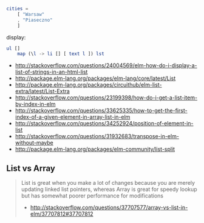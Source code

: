 ```elm
cities =
    [ "Warsaw"
    , "Piaseczno"
    ]
```

display:

```elm
ul []
    map (\l -> li [] [ text l ]) lst
```

- http://stackoverflow.com/questions/24004569/elm-how-do-i-display-a-list-of-strings-in-an-html-list
- http://package.elm-lang.org/packages/elm-lang/core/latest/List
- http://package.elm-lang.org/packages/circuithub/elm-list-extra/latest/List-Extra
- http://stackoverflow.com/questions/23199398/how-do-i-get-a-list-item-by-index-in-elm
- http://stackoverflow.com/questions/33625335/how-to-get-the-first-index-of-a-given-element-in-array-list-in-elm
- http://stackoverflow.com/questions/34252924/position-of-element-in-list
- http://stackoverflow.com/questions/31932683/transpose-in-elm-without-maybe
- http://package.elm-lang.org/packages/elm-community/list-split

## List vs Array

> List is great when you make a lot of changes because you are merely updating linked list pointers, whereas Array is great for speedy lookup but has somewhat poorer performance for modifications
> - http://stackoverflow.com/questions/37707577/array-vs-list-in-elm/37707812#37707812
